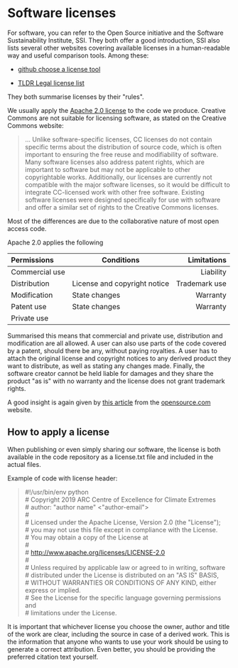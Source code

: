 # Software licenses
For software, you can refer to the Open Source initiative and the Software Sustainability Institute, SSI. They both offer a good introduction, SSI also lists several other websites covering available licenses in a human-readable way and useful comparison tools. Among these:

* [github choose a license tool](https://choosealicense.com/licenses/)

* [TLDR Legal license list](https://tldrlegal.com/licenses/browse)

They both summarise licenses by their "rules".

We usually apply the [Apache 2.0 license](https://www.apache.org/licenses/LICENSE-2.0) to the code we produce. Creative Commons are not suitable for licensing software, as stated on the Creative Commons website:

> ... Unlike software-specific licenses, CC licenses do not contain specific terms about the distribution of source code, which is often important to ensuring the free reuse and modifiability of software. Many software licenses also address patent rights, which are important to software but may not be applicable to other copyrightable works. Additionally, our licenses are currently not compatible with the major software licenses, so it would be difficult to integrate CC-licensed work with other free software. Existing software licenses were designed specifically for use with software and offer a similar set of rights to the Creative Commons licenses.

Most of the differences are due to the collaborative nature of most open access code.

Apache 2.0 applies the following

| Permissions | Conditions | Limitations |
| :---------- | ---------- | ----------: |
| Commercial use | | Liability |
| Distribution |   License and copyright notice | Trademark use |
| Modification | State changes | Warranty |
| Patent use | State changes | Warranty |
| Private use | | |

Summarised this means that commercial and private use, distribution and modification are all allowed. A user can also use parts of the code covered by a patent, should there be any, without paying royalties. A user has to attach the original license and copyright notices to any derived product they want to distribute, as well as stating any changes made. Finally, the software creator cannot be held liable for damages and they share the product "as is" with no warranty and the license does not grant trademark rights.

A good insight is again given by [this article](https://opensource.com/article/18/2/how-make-sense-apache-2-patent-license) from the [opensource.com](https://opensource.com/) website.

 
## How to apply a license

When publishing or even simply sharing our software, the license is both available in the code repository as a license.txt file and included in the actual files.

Example of code with license header:

> \#!/usr/bin/env python <br>
> \# Copyright 2019 ARC Centre of Excellence for Climate Extremes  <br>
> \# author: "author name" <"author-email">  <br>
> \#  <br>
> \# Licensed under the Apache License, Version 2.0 (the "License");  <br>
> \# you may not use this file except in compliance with the License.  <br>
> \# You may obtain a copy of the License at  <br>
> \#  <br>
> \#     http://www.apache.org/licenses/LICENSE-2.0  <br>
> \#  <br>
> \# Unless required by applicable law or agreed to in writing, software  <br>
> \# distributed under the License is distributed on an "AS IS" BASIS,  <br>
> \# WITHOUT WARRANTIES OR CONDITIONS OF ANY KIND, either express or implied.  <br>
> \# See the License for the specific language governing permissions and  <br>
> \# limitations under the License.

It is important that whichever license you choose the owner, author and title of the work are clear, including the source in case of a derived work. This is the information that anyone who wants to use your work should be using to generate a correct attribution. Even better, you should be providing the preferred citation text yourself.
